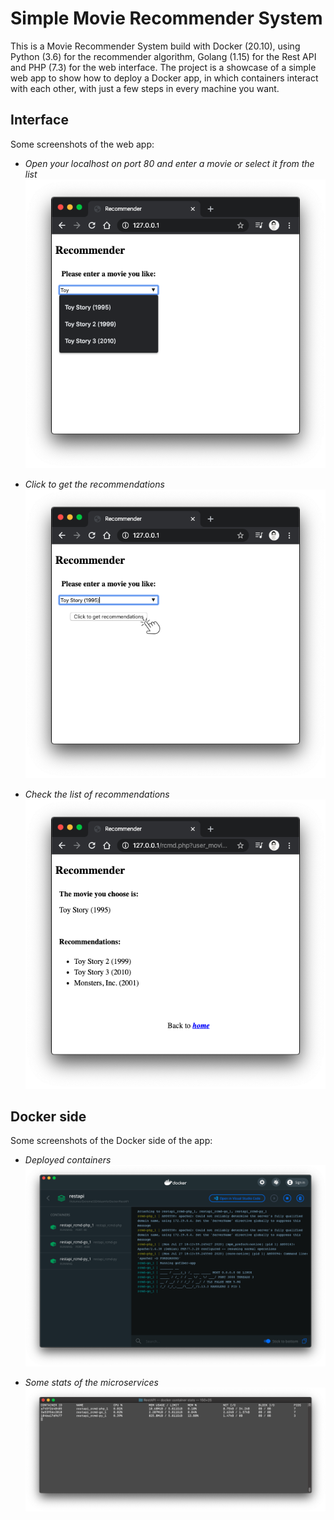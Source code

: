 # Simple Movie Recommender System

This is a Movie Recommender System build with Docker (20.10), using Python (3.6) for the recommender algorithm, Golang (1.15) for the Rest API and PHP (7.3) for the web interface. The project is a showcase of a simple web app to show how to deploy a Docker app, in which containers interact with each other, with just a few steps in every machine you want.

## Interface

Some screenshots of the web app:

* <i>Open your localhost on port 80 and enter a movie or select it from the list</i>
![screen_shot01](./screenshots/ScreenShot01.png)

* <i>Click to get the recommendations</i>
![screen_shot02](./screenshots/ScreenShot02.png)

* <i>Check the list of recommendations</i>
![screen_shot03](./screenshots/ScreenShot03.png)


## Docker side

Some screenshots of the Docker side of the app:

* <i>Deployed containers</i>
![screen_shot04](./screenshots/ScreenShot04.png)

* <i>Some stats of the microservices</i>
![screen_shot05](./screenshots/ScreenShot05.png)